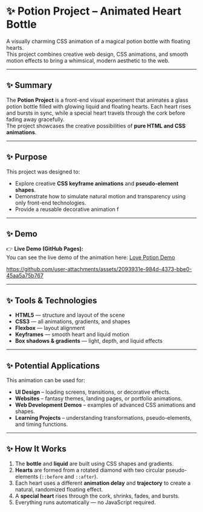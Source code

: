 
# ✨ Potion Project – Animated Heart Bottle

A visually charming CSS animation of a magical potion bottle with floating hearts.  
This project combines creative web design, CSS animations, and smooth motion effects to bring a whimsical, modern aesthetic to the web.

---

## ✨ Summary

The **Potion Project** is a front-end visual experiment that animates a glass potion bottle filled with glowing liquid and floating hearts. Each heart rises and bursts in sync, while a special heart travels through the cork before fading away gracefully.  
The project showcases the creative possibilities of **pure HTML and CSS animations**.

---

## ✨ Purpose

This project was designed to:
- Explore creative **CSS keyframe animations** and **pseudo-element shapes**.
- Demonstrate how to simulate natural motion and transparency using only front-end technologies.
- Provide a reusable decorative animation f

---

## ✨ Demo

👉 **Live Demo (GitHub Pages):**  
You can see the live demo of the animation here: [Love Potion Demo](https://daria-ropelato.github.io/Potion_html_css/)

https://github.com/user-attachments/assets/2093931e-984d-4373-bbe0-45aa5a75b767


---

## ✨ Tools & Technologies

- **HTML5** — structure and layout of the scene  
- **CSS3** — all animations, gradients, and shapes  
- **Flexbox** — layout alignment  
- **Keyframes** — smooth heart and liquid motion  
- **Box shadows & gradients** — light, depth, and liquid effects  

---

## ✨ Potential Applications

This animation can be used for:
- **UI Design** – loading screens, transitions, or decorative effects.  
- **Websites** – fantasy themes, landing pages, or portfolio animations.  
- **Web Development Demos** – examples of advanced CSS animations and shapes.  
- **Learning Projects** – understanding transformations, pseudo-elements, and timing functions.  

---

## ✨ How It Works

1. The **bottle** and **liquid** are built using CSS shapes and gradients.  
2. **Hearts** are formed from a rotated diamond with two circular pseudo-elements (`::before` and `::after`).  
3. Each heart uses a different **animation delay** and **trajectory** to create a natural, randomized floating effect.  
4. A **special heart** rises through the cork, shrinks, fades, and bursts.  
5. Everything runs automatically — no JavaScript required.


